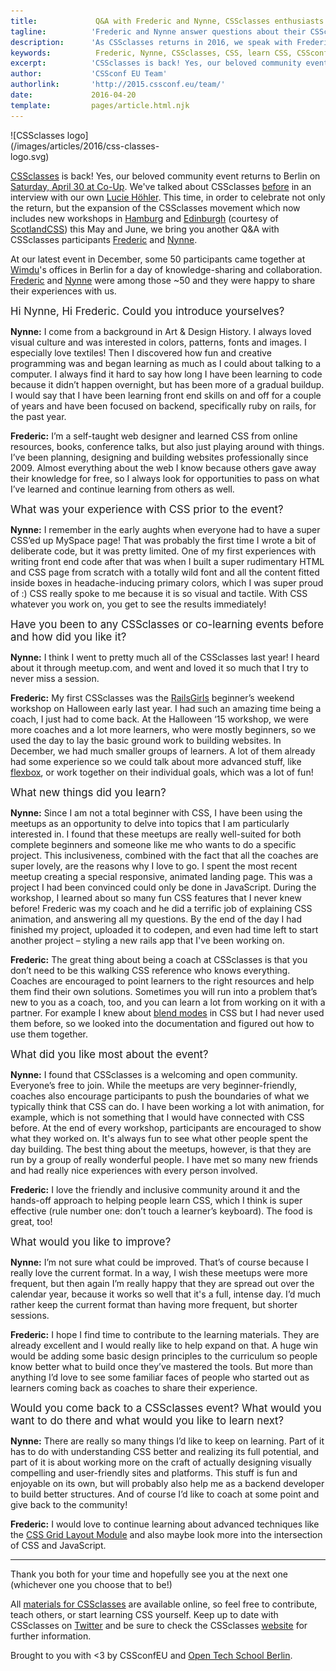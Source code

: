 ```yaml
---
title:             Q&A with Frederic and Nynne, CSSclasses enthusiasts
tagline:          'Frederic and Nynne answer questions about their CSSclasses experiences'
description:      'As CSSclasses returns in 2016, we speak with Frederic and Nynne, CSSclasses participants and enthusiasts, about their teaching and learning experiences at the event.'
keywords:          Frederic, Nynne, CSSclasses, CSS, learn CSS, CSSconfEU, CSSconf
excerpt:          'CSSclasses is back! Yes, our beloved community event returns to Berlin on Saturday, April 30 at Co-Up, together with two more events this spring and summer in Hamburg and Edinburgh. We talk to past participants Frederic and Nynne about their experiences at CSSclasses and why they are looking forward to attending the next event.'
author:           'CSSconf EU Team'
authorlink:       'http://2015.cssconf.eu/team/'
date:             2016-04-20
template:         pages/article.html.njk
---
```


<div class="blog-img blog-img--right" style="width: 260px;">
  ![CSSclasses logo](/images/articles/2016/css-classes-logo.svg)
</div>

[CSSclasses](http://cssclasses.cssconf.eu/) is back! Yes, our beloved community event returns to Berlin on [Saturday, April 30 at Co-Up](http://www.meetup.com/opentechschool-berlin/events/230127600/). We've talked about CSSclasses [before](http://blog.cssconf.eu/2015/09/07/cssclasses-interview-lucie-hoehler/) in an interview with our own [Lucie Höhler](https://twitter.com/autofocus). This time, in order to celebrate not only the return, but the expansion of the CSSclasses movement which now includes new workshops in [Hamburg](http://www.meetup.com/opentechschool-hamburg/events/229290647/) and [Edinburgh](http://scotlandcss.com/cssclasses/) (courtesy of [ScotlandCSS](http://scotlandcss.com/)) this May and June, we bring you another Q&A with CSSclasses participants [Frederic](https://twitter.com/fredericmarx) and [Nynne](https://twitter.com/nynnest).

At our latest event in December, some 50 participants came together at [Wimdu](http://www.wimdu.com/)'s offices in Berlin for a day of knowledge-sharing and collaboration. [Frederic](https://twitter.com/fredericmarx) and [Nynne](https://twitter.com/nynnest) were among those ~50 and they were happy to share their experiences with us.

<span class="strong-border" style="font-size:120%">Hi Nynne, Hi Frederic. Could you introduce yourselves?</span>

<span style="font-weight:bold;">Nynne:</span> I come from a background in Art & Design History. I always loved visual culture and was interested in colors, patterns, fonts and images. I especially love textiles! Then I discovered how fun and creative programming was and began learning as much as I could about talking to a computer. I always find it hard to say how long I have been learning to code because it didn’t happen overnight, but has been more of a gradual buildup. I would say that I have been learning front end skills on and off for a couple of years and have been focused on backend, specifically ruby on rails, for the past year.

<span style="font-weight:bold;">Frederic:</span> I’m a self-taught web designer and learned CSS from online resources, books, conference talks, but also just playing around with things. I’ve been planning, designing and building websites professionally since 2009. Almost everything about the web I know because others gave away their knowledge for free, so I always look for opportunities to pass on what I’ve learned and continue learning from others as well.

<span class="strong-border" style="font-size:120%">What was your experience with CSS prior to the event?</span>

<span style="font-weight:bold;">Nynne:</span> I remember in the early aughts when everyone had to have a super CSS’ed up MySpace page! That was probably the first time I wrote a bit of deliberate code, but it was pretty limited. One of my first experiences with writing front end code after that was when I built a super rudimentary HTML and CSS page from scratch with a totally wild font and all the content fitted inside boxes in headache-inducing primary colors, which I was super proud of :) CSS really spoke to me because it is so visual and tactile. With CSS whatever you work on, you get to see the results immediately!

<span class="strong-border" style="font-size:120%">Have you been to any CSSclasses or co-learning events before and how did you like it?</span>

<span style="font-weight:bold;">Nynne:</span> I think I went to pretty much all of the CSSclasses last year! I heard about it through meetup.com, and went and loved it so much that I try to never miss a session.

<span style="font-weight:bold;">Frederic:</span> My first CSSclasses was the [RailsGirls](http://railsgirlsberlin.de/) beginner’s weekend workshop on Halloween early last year. I had such an amazing time being a coach, I just had to come back. At the Halloween ‘15 workshop, we were more coaches and a lot more learners, who were mostly beginners, so we used the day to lay the basic ground work to building websites. In December, we had much smaller groups of learners. A lot of them already had some experience so we could talk about more advanced stuff, like [flexbox](https://css-tricks.com/snippets/css/a-guide-to-flexbox/), or work together on their individual goals, which was a lot of fun!

<span class="strong-border" style="font-size:120%">What new things did you learn?</span>

<span style="font-weight:bold;">Nynne:</span> Since I am not a total beginner with CSS, I have been using the meetups as an opportunity to delve into topics that I am particularly interested in. I found that these meetups are really well-suited for both complete beginners and someone like me who wants to do a specific project. This inclusiveness, combined with the fact that all the coaches are super lovely, are the reasons why I love to go. I spent the most recent meetup creating a special responsive, animated landing page. This was a project I had been convinced could only be done in JavaScript. During the workshop, I learned about so many fun CSS features that I never knew before! Frederic was my coach and he did a terrific job of explaining CSS animation, and answering all my questions. By the end of the day I had finished my project, uploaded it to codepen, and even had time left to start another project – styling a new rails app that I've been working on.

<span style="font-weight:bold;">Frederic:</span> The great thing about being a coach at CSSclasses is that you don’t need to be this walking CSS reference who knows everything. Coaches are encouraged to point learners to the right resources and help them find their own solutions. Sometimes you will run into a problem that’s new to you as a coach, too, and you can learn a lot from working on it with a partner. For example I knew about [blend modes](https://developer.mozilla.org/en-US/docs/Web/CSS/mix-blend-mode) in CSS but I had never used them before, so we looked into the documentation and figured out how to use them together.

<span class="strong-border" style="font-size:120%">What did you like most about the event?</span>

<span style="font-weight:bold;">Nynne:</span> I found that CSSclasses is a welcoming and open community. Everyone’s free to join. While the meetups are very beginner-friendly, coaches also encourage participants to push the boundaries of what we typically think that CSS can do. I have been working a lot with animation, for example, which is not something that I would have connected with CSS before. At the end of every workshop, participants are encouraged to show what they worked on. It's always fun to see what other people spent the day building. The best thing about the meetups, however, is that they are run by a group of really wonderful people. I have met so many new friends and had really nice experiences with every person involved.

<span style="font-weight:bold;">Frederic:</span> I love the friendly and inclusive community around it and the hands-off approach to helping people learn CSS, which I think is super effective (rule number one: don’t touch a learner’s keyboard). The food is great, too!

<span class="strong-border" style="font-size:120%">What would you like to improve?</span>

<span style="font-weight:bold;">Nynne:</span> I’m not sure what could be improved. That’s of course because I really love the current format. In a way, I wish these meetups were more frequent, but then again I’m really happy that they are spread out over the calendar year, because it works so well that it's a full, intense day. I’d much rather keep the current format than having more frequent, but shorter sessions.

<span style="font-weight:bold;">Frederic:</span> I hope I find time to contribute to the learning materials. They are already excellent and I would really like to help expand on that. A huge win would be adding some basic design principles to the curriculum so people know better what to build once they’ve mastered the tools. But more than anything I’d love to see some familiar faces of people who started out as learners coming back as coaches to share their experience.

<span class="strong-border" style="font-size:120%">Would you come back to a CSSclasses event? What would you want to do there and what would you like to learn next?</span>

<span style="font-weight:bold;">Nynne:</span> There are really so many things I’d like to keep on learning. Part of it has to do with understanding CSS better and realizing its full potential, and part of it is about working more on the craft of actually designing visually compelling and user-friendly sites and platforms. This stuff is fun and enjoyable on its own, but will probably also help me as a backend developer to build better structures. And of course I’d like to coach at some point and give back to the community!

<span style="font-weight:bold;">Frederic:</span> I would love to continue learning about advanced techniques like the [CSS Grid Layout Module](http://gridbyexample.com/) and also maybe look more into the intersection of CSS and JavaScript.

---

Thank you both for your time and hopefully see you at the next one (whichever one you choose that to be!)

All [materials for CSSclasses](http://cssclasses.cssconf.eu/materials/) are available online, so feel free to contribute, teach others, or start learning CSS yourself. Keep up to date with CSSclasses on [Twitter](https://twitter.com/cssclasses) and be sure to check the CSSclasses [website](http://cssclasses.cssconf.eu/) for further information.

Brought to you with <3 by CSSconfEU and [Open Tech School Berlin](www.opentechschool.org/).
